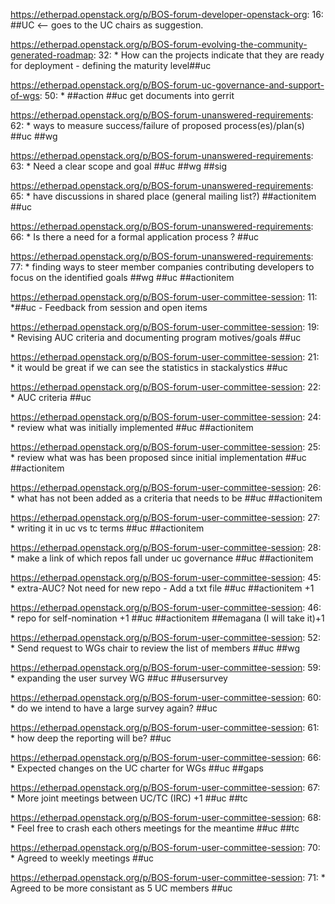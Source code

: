 https://etherpad.openstack.org/p/BOS-forum-developer-openstack-org: 16: ##UC <-- goes to the UC chairs as suggestion.

https://etherpad.openstack.org/p/BOS-forum-evolving-the-community-generated-roadmap: 32: * How can the projects indicate that they are ready for deployment - defining the maturity level##uc

https://etherpad.openstack.org/p/BOS-forum-uc-governance-and-support-of-wgs: 50: * ##action ##uc get documents into gerrit

https://etherpad.openstack.org/p/BOS-forum-unanswered-requirements: 62: * ways to measure success/failure of proposed process(es)/plan(s)  ##uc ##wg

https://etherpad.openstack.org/p/BOS-forum-unanswered-requirements: 63: * Need a clear scope and goal  ##uc ##wg ##sig

https://etherpad.openstack.org/p/BOS-forum-unanswered-requirements: 65: * have discussions in shared place (general mailing list?)  ##actionitem ##uc

https://etherpad.openstack.org/p/BOS-forum-unanswered-requirements: 66: * Is there a need for a formal application process ?  ##uc

https://etherpad.openstack.org/p/BOS-forum-unanswered-requirements: 77: * finding ways to steer member companies contributing developers to focus on the identified goals  ##wg ##uc ##actionitem

https://etherpad.openstack.org/p/BOS-forum-user-committee-session: 11: *##uc - Feedback from session and open items

https://etherpad.openstack.org/p/BOS-forum-user-committee-session: 19: * Revising AUC criteria and documenting program motives/goals ##uc

https://etherpad.openstack.org/p/BOS-forum-user-committee-session: 21: * it would be great if we can see the statistics in stackalystics  ##uc

https://etherpad.openstack.org/p/BOS-forum-user-committee-session: 22: * AUC criteria  ##uc

https://etherpad.openstack.org/p/BOS-forum-user-committee-session: 24: * review what was initially implemented  ##uc ##actionitem

https://etherpad.openstack.org/p/BOS-forum-user-committee-session: 25: * review what was has been proposed since initial implementation  ##uc ##actionitem

https://etherpad.openstack.org/p/BOS-forum-user-committee-session: 26: * what has not been added as a criteria that needs to be  ##uc ##actionitem

https://etherpad.openstack.org/p/BOS-forum-user-committee-session: 27: * writing it in uc vs tc terms  ##uc ##actionitem

https://etherpad.openstack.org/p/BOS-forum-user-committee-session: 28: * make a link of which repos fall under uc governance  ##uc ##actionitem

https://etherpad.openstack.org/p/BOS-forum-user-committee-session: 45: * extra-AUC? Not need for new repo - Add a txt file    ##uc ##actionitem +1

https://etherpad.openstack.org/p/BOS-forum-user-committee-session: 46: * repo for self-nomination +1  ##uc ##actionitem ##emagana (I will take it)+1

https://etherpad.openstack.org/p/BOS-forum-user-committee-session: 52: * Send request to WGs chair to review the list of members  ##uc ##wg

https://etherpad.openstack.org/p/BOS-forum-user-committee-session: 59: * expanding the user survey WG  ##uc ##usersurvey

https://etherpad.openstack.org/p/BOS-forum-user-committee-session: 60: * do we intend to have a large survey again? ##uc

https://etherpad.openstack.org/p/BOS-forum-user-committee-session: 61: * how deep the reporting will be? ##uc

https://etherpad.openstack.org/p/BOS-forum-user-committee-session: 66: * Expected changes on the UC charter for WGs  ##uc ##gaps

https://etherpad.openstack.org/p/BOS-forum-user-committee-session: 67: * More joint meetings between UC/TC (IRC) +1  ##uc ##tc

https://etherpad.openstack.org/p/BOS-forum-user-committee-session: 68: * Feel free to crash each others meetings for the meantime ##uc ##tc

https://etherpad.openstack.org/p/BOS-forum-user-committee-session: 70: * Agreed to weekly meetings ##uc

https://etherpad.openstack.org/p/BOS-forum-user-committee-session: 71: * Agreed to be more consistant as 5 UC members ##uc

